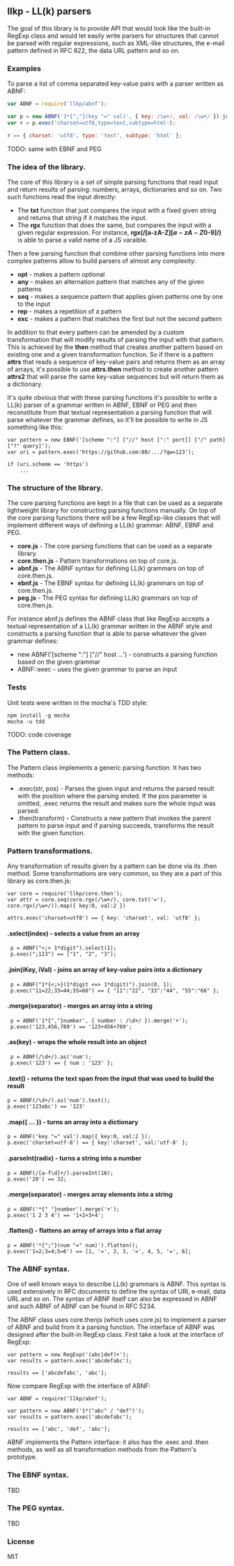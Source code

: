 ## llkp - LL(k) parsers

The goal of this library is to provide API that would look like the built-in RegExp class and would let easily write parsers for structures that cannot be parsed with regular expressions, such as XML-like structures, the e-mail pattern defined in RFC 822, the data URL pattern and so on.

### Examples

To parse a list of comma separated key-value pairs with a parser written as ABNF:

````js
var ABNF = require('llkp/abnf');

var p = new ABNF('1*{","}(key "=" val)', { key: /\w+/, val: /\w+/ }).join(0, 2);
var r = p.exec('charset=utf8,type=text,subtype=html');

r == { charset: 'utf8', type: 'text', subtype: 'html' };
````

TODO: same with EBNF and PEG

### The idea of the library.

The core of this library is a set of simple parsing functions that read input and return results of parsing: numbers, arrays, dictionaries and so on. Two such functions read the input directly:

* The **txt** function that just compares the input with a fixed given string and returns that string if it matches the input.
* The **rgx** function that does the same, but compares the input with a given regular expression. For instance, **rgx(/[a-zA-Z$][a-zA-Z$0-9]/)** is able to parse a valid name of a JS varaible.

Then a few parsing function that combine other parsing functions into more complex patterns allow to build parsers of almost any complexity:

* **opt** - makes a pattern optional
* **any** - makes an alternation pattern that matches any of the given patterns
* **seq** - makes a sequence pattern that applies given patterns one by one to the input
* **rep** - makes a repetition of a pattern
* **exc** - makes a pattern that matches the first but not the second pattern

In addition to that every pattern can be amended by a custom transformation that will modify results of parsing the input with that pattern. This is achieved by the **then** method that creates another pattern based on existing one and a given transformation function. So if there is a pattern **attrs** that reads a sequence of key-value pairs and returns them as an array of arrays, it's possible to use **attrs.then** method to create another pattern **attrs2** that will parse the same key-value sequences but will return them as a dictionary.

It's quite obvious that with these parsing functions it's possible to write a LL(k) parser of a grammar written in ABNF, EBNF or PEG and then reconstitute from that textual representation a parsing function that will parse whatever the grammar defines, so it'll be possible to write in JS something like this:

    var pattern = new EBNF('[scheme ":"] ["//" host [":" port]] ["/" path] ["?" query]');
    var uri = pattern.exec('https://github.com:80/.../?qw=123');

    if (uri.scheme == 'https')
        ...

### The structure of the library.

The core parsing functions are kept in a file that can be used as a separate lightweight library for constructing parsing functions manually. On top of the core parsing functions there will be a few RegExp-like classes that will implement different ways of defining a LL(k) grammar: ABNF, EBNF and PEG.

* **core.js** - The core parsing functions that can be used as a separate library.
* **core.then.js** - Pattern transformations on top of core.js.
* **abnf.js** - The ABNF syntax for defining LL(k) grammars on top of core.then.js.
* **ebnf.js** - The EBNF syntax for defining LL(k) grammars on top of core.then.js.
* **peg.js** - The PEG syntax for defining LL(k) grammars on top of core.then.js.

For instance abnf.js defines the ABNF class that like RegExp accepts a textual representation of a LL(k) grammar written in the ABNF style and constructs a parsing function that is able to parse whatever the given grammar defines:

* new ABNF('[scheme ":"] ["//" host ...') - constructs a parsing function based on the given grammar
* ABNF::exec - uses the given grammar to parse an input

### Tests

Unit tests were written in the mocha's TDD style:

    npm install -g mocha
    mocha -u tdd

TODO: code coverage

### The Pattern class.

The Pattern class implements a generic parsing function. It has two methods:

* .exec(str, pos) - Parses the given input and returns the parsed result with the position where the parsing ended. If the pos parameter is omitted, .exec returns the result and makes sure the whole input was parsed.
* .then(transform) - Constructs a new pattern that invokes the parent pattern to parse input and if parsing succeeds, transforms the result with the given function.

### Pattern transformations.

Any transformation of results given by a pattern can be done via its .then method. Some transformations are very common, so they are a part of this library as core.then.js:

    var core = require('llkp/core.then');
    var attr = core.seq(core.rgx(/\w+/), core.txt('='), core.rgx(/\w+/)).map({ key:0, val:2 })
    
    attrs.exec('charset=utf8') == { key: 'charset', val: 'utf8' };

#### .select(index) - selects a value from an array

     p = ABNF("<;> 1*digit").select(1);
     p.exec(";123") == ["1", "2", "3"];

#### .join(iKey, iVal) - joins an array of key-value pairs into a dictionary

     p = ABNF("1*{<;>}(1*digit <=> 1*digit)").join(0, 1);
     p.exec("11=22;33=44;55=66") == { "11":"22", "33":"44", "55":"66" };

#### .merge(separator) - merges an array into a string

     p = ABNF('1*{","}number', { number : /\d+/ }).merge('+');
     p.exec('123,456,789') == '123+456+789';

#### .as(key) - wraps the whole result into an object

     p = ABNF(/\d+/).as('num');
     p.exec('123') == { num : '123' };

#### .text() - returns the text span from the input that was used to build the result

    p = ABNF(/\d+/).as('num').text();
    p.exec('123abc') == '123'

#### .map({ ... }) - turns an array into a dictionary

    p = ABNF('key "=" val').map({ key:0, val:2 });
    p.exec('charset=utf-8') == { key:'charset', val:'utf-8' };

#### .parseInt(radix) - turns a string into a number

    p = ABNF(/[a-f\d]+/).parseInt(16);
    p.exec('20') == 32;

#### .merge(separator) - merges array elements into a string

    p = ABNF('*{" "}number').merge('+');
    p.exec('1 2 3 4') == '1+2+3+4';

#### .flatten() - flattens an array of arrays into a flat array

    p = ABNF('*{";"}(num "=" num)').flatten();
    p.exec('1=2;3=4;5=6') == [1, '=', 2, 3, '=', 4, 5, '=', 6];

### The ABNF syntax.

One of well known ways to describe LL(k) grammars is ABNF. This syntax is used extensively in RFC documents to define the syntax of URI, e-mail, data URL and so on. The syntax of ABNF itself can also be expressed in ABNF and such ABNF of ABNF can be found in RFC 5234.

The ABNF class uses core.thenjs (which uses core.js) to implement a parser of ABNF and build from it a parsing function. The interface of ABNF was designed after the built-in RegExp class. First take a look at the interface of RegExp:

    var pattern = new RegExp('(abc|def)+');
    var results = pattern.exec('abcdefabc');
    
    results == ['abcdefabc', 'abc'];

Now compare RegExp with the interface of ABNF:

    var ABNF = require('llkp/abnf');

    var pattern = new ABNF('1*("abc" / "def")');
    var results = pattern.exec('abcdefabc');
    
    results == ['abc', 'def', 'abc'];

ABNF implements the Pattern interface: it also has the .exec and .then methods, as well as all transformation methods from the Pattern's prototype.

### The EBNF syntax.

TBD

### The PEG syntax.

TBD

### License

MIT
